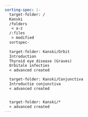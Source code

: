 ```yaml
---
sorting-spec: |-
  target-folder: /
  Kanski
  /folders
   < a-z    
  /:files
   > modified
  sortspec-
  
  target-folder: Kanski/Orbit
  Introduction
  Thyroid eye disease (Graves)
  Orbitale infecties
  < advanced created

  target-folder: Kanski/Conjunctiva
  Introductie conjunctiva
  < advanced created


  target-folder: Kanski/*
  < advanced created
---
```

